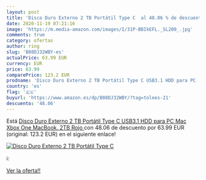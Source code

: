 ```yaml
---
layout: post
title: 'Disco Duro Externo 2 TB Portátil Type C  al 48.06 % de descuento'
date: 2020-11-19 07:21:16
image: 'https://m.media-amazon.com/images/I/31P-BBIkEFL._SL200_.jpg'
comments: true
category: ofertas
author: ring
slug: 'B08DJ32WBY-es'
actualPrice: 63.99 EUR
currency: EUR
price: 63.99
comparePrice: 123.2 EUR
prodname: 'Disco Duro Externo 2 TB Portátil Type C USB3.1 HDD para PC  Mac  Xbox One  MacBook. 2TB Rojo '
country: 'es'
flag: '🇪🇸'
buyurl: 'https://www.amazon.es/dp/B08DJ32WBY/?tag=tolees-21'
descuento: '48.06'
---
```


Está [Disco Duro Externo 2 TB Portátil Type C USB3.1 HDD para PC  Mac  Xbox One  MacBook. 2TB Rojo ](https://www.amazon.es/dp/B08DJ32WBY/?tag=tolees-21) con 48.06 de descuento por 63.99 EUR (original: 123.2 EUR) en el siguiente enlace!

[![Disco Duro Externo 2 TB Portátil Type C ](https://m.media-amazon.com/images/I/31P-BBIkEFL._SL200_.jpg)](https://www.amazon.es/dp/B08DJ32WBY/?tag=tolees-21)

ℹ️:


[Ver la oferta!!](https://www.amazon.es/dp/B08DJ32WBY/?tag=tolees-21)
